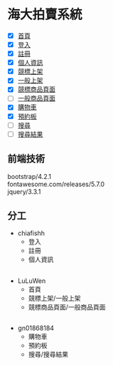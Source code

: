 # 海大拍賣系統
- [x] [首頁](https://gn01868184.github.io/NTOU-Auction-system.github.io/index.html) 
- [x] [登入](https://gn01868184.github.io/NTOU-Auction-system.github.io/login.html) 
- [x] [註冊](https://gn01868184.github.io/NTOU-Auction-system.github.io/registered.html) 
- [x] [個人資訊](https://gn01868184.github.io/NTOU-Auction-system.github.io/personal.html) 
- [x] [競標上架](https://gn01868184.github.io/NTOU-Auction-system.github.io/bidding.html) 
- [x] [一般上架](https://gn01868184.github.io/NTOU-Auction-system.github.io/commodity.html) 
- [x] [競標商品頁面](https://gn01868184.github.io/NTOU-Auction-system.github.io/biddingPage.html) 
- [ ] [一般商品頁面](https://gn01868184.github.io/NTOU-Auction-system.github.io/error.html) 
- [x] [購物車](https://gn01868184.github.io/NTOU-Auction-system.github.io/index.html) 
- [x] [預約板](https://gn01868184.github.io/NTOU-Auction-system.github.io/reservation.html) 
- [ ] [搜尋](https://gn01868184.github.io/NTOU-Auction-system.github.io/error.html) 
- [ ] [搜尋結果](https://gn01868184.github.io/NTOU-Auction-system.github.io/error.html)

## 前端技術
bootstrap/4.2.1<br>
fontawesome.com/releases/5.7.0<br>
jquery/3.3.1<br>
## 分工
* chiafishh
  * 登入
  * 註冊
  * 個人資訊
## 
* LuLuWen
  * 首頁
  * 競標上架/一般上架
  * 競標商品頁面/一般商品頁面
## 
* gn01868184
  * 購物車
  * 預約板
  * 搜尋/搜尋結果


